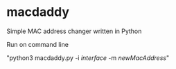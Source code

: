 # macdaddy
Simple MAC address changer written in Python


Run on command line

"python3 macdaddy.py -i *interface* -m *newMacAddress*"
